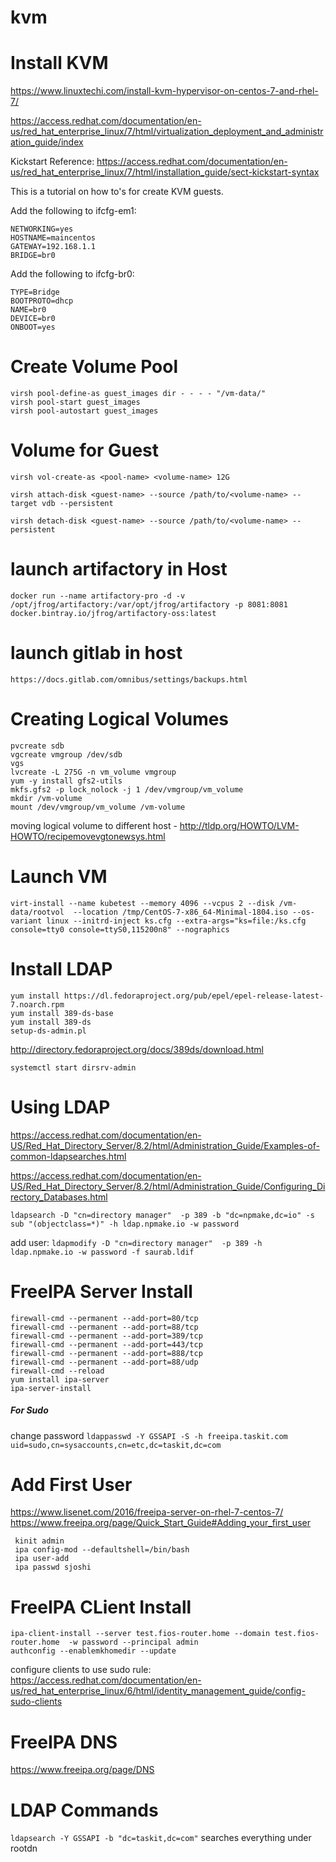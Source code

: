 # kvm

# Install KVM
https://www.linuxtechi.com/install-kvm-hypervisor-on-centos-7-and-rhel-7/

https://access.redhat.com/documentation/en-us/red_hat_enterprise_linux/7/html/virtualization_deployment_and_administration_guide/index

Kickstart Reference: https://access.redhat.com/documentation/en-us/red_hat_enterprise_linux/7/html/installation_guide/sect-kickstart-syntax

This is a tutorial on how to's for create KVM guests. 

Add the following to ifcfg-em1:
```
NETWORKING=yes
HOSTNAME=maincentos
GATEWAY=192.168.1.1
BRIDGE=br0
```

Add the following to ifcfg-br0:
```
TYPE=Bridge
BOOTPROTO=dhcp
NAME=br0
DEVICE=br0
ONBOOT=yes
```
# Create Volume Pool 
```
virsh pool-define-as guest_images dir - - - - "/vm-data/"
virsh pool-start guest_images
virsh pool-autostart guest_images
```
# Volume for Guest
`virsh vol-create-as <pool-name> <volume-name> 12G`

`virsh attach-disk <guest-name> --source /path/to/<volume-name> --target vdb --persistent`

`virsh detach-disk <guest-name> --source /path/to/<volume-name> --persistent`

# launch artifactory in Host
`docker run --name artifactory-pro -d -v /opt/jfrog/artifactory:/var/opt/jfrog/artifactory -p 8081:8081 docker.bintray.io/jfrog/artifactory-oss:latest`

# launch gitlab in host
`https://docs.gitlab.com/omnibus/settings/backups.html`


# Creating Logical Volumes

```
pvcreate sdb
vgcreate vmgroup /dev/sdb
vgs
lvcreate -L 275G -n vm_volume vmgroup
yum -y install gfs2-utils
mkfs.gfs2 -p lock_nolock -j 1 /dev/vmgroup/vm_volume 
mkdir /vm-volume
mount /dev/vmgroup/vm_volume /vm-volume
```

moving logical volume to different host - http://tldp.org/HOWTO/LVM-HOWTO/recipemovevgtonewsys.html

# Launch VM

```
virt-install --name kubetest --memory 4096 --vcpus 2 --disk /vm-data/rootvol  --location /tmp/CentOS-7-x86_64-Minimal-1804.iso --os-variant linux --initrd-inject ks.cfg --extra-args="ks=file:/ks.cfg console=tty0 console=ttyS0,115200n8" --nographics
```

# Install LDAP
```
yum install https://dl.fedoraproject.org/pub/epel/epel-release-latest-7.noarch.rpm
yum install 389-ds-base
yum install 389-ds
setup-ds-admin.pl
```
http://directory.fedoraproject.org/docs/389ds/download.html

`systemctl start dirsrv-admin`

# Using LDAP
https://access.redhat.com/documentation/en-US/Red_Hat_Directory_Server/8.2/html/Administration_Guide/Examples-of-common-ldapsearches.html

https://access.redhat.com/documentation/en-US/Red_Hat_Directory_Server/8.2/html/Administration_Guide/Configuring_Directory_Databases.html

`ldapsearch -D "cn=directory manager"  -p 389 -b "dc=npmake,dc=io" -s sub "(objectclass=*)" -h ldap.npmake.io -w password`

add user: `ldapmodify -D "cn=directory manager"  -p 389 -h ldap.npmake.io -w password -f saurab.ldif`
# FreeIPA Server Install
```
firewall-cmd --permanent --add-port=80/tcp
firewall-cmd --permanent --add-port=88/tcp
firewall-cmd --permanent --add-port=389/tcp
firewall-cmd --permanent --add-port=443/tcp
firewall-cmd --permanent --add-port=888/tcp
firewall-cmd --permanent --add-port=88/udp
firewall-cmd --reload
yum install ipa-server
ipa-server-install
```
##### For Sudo
change password `ldappasswd -Y GSSAPI -S -h freeipa.taskit.com uid=sudo,cn=sysaccounts,cn=etc,dc=taskit,dc=com`

# Add First User
https://www.lisenet.com/2016/freeipa-server-on-rhel-7-centos-7/
https://www.freeipa.org/page/Quick_Start_Guide#Adding_your_first_user
```
 kinit admin
 ipa config-mod --defaultshell=/bin/bash
 ipa user-add 
 ipa passwd sjoshi
```

# FreeIPA CLient Install 
```
ipa-client-install --server test.fios-router.home --domain test.fios-router.home  -w password --principal admin
authconfig --enablemkhomedir --update
```
configure clients to use sudo rule: https://access.redhat.com/documentation/en-us/red_hat_enterprise_linux/6/html/identity_management_guide/config-sudo-clients

# FreeIPA DNS 
https://www.freeipa.org/page/DNS

# LDAP Commands
`ldapsearch -Y GSSAPI -b "dc=taskit,dc=com"` searches everything under rootdn
